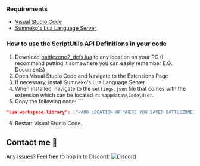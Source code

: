 ### Requirements
- [Visual Studio Code](https://code.visualstudio.com/)
- [Sumneko's Lua Language Server](https://marketplace.visualstudio.com/items?itemName=sumneko.lua)
  
### How to use the ScriptUtils API Definitions in your code
1. Download [battlezone2_defs.lua](https://github.com/BattlezoneScrapField/BZCC-Lua-Function-Sigs/blob/main/battlezone2_defs.lua "battlezone2_defs.lua") to any location on your PC (I recommend putting it somewhere you can easily remember E.G. Documents)
2. Open Visual Studio Code and Navigate to the Extensions Page
3. If necessary, install Sumneko's Lua Language Server
4. When installed, navigate to the `settings.json` file that comes with the extension which can be located in: `%appdata%\Code\User`.
5. Copy the following code: ```
```json
"Lua.workspace.library": ["<ADD LOCATION OF WHERE YOU SAVED BATTLEZONE2_DEFS.LUA>"],
```
6. Restart Visual Studio Code.

## Contact me 👋
Any issues? Feel free to hop in to Discord: 
<a href="https://www.discord.gg/a5g9tmdF">
  <img alt="Discord" title="Discord" src="https://custom-icon-badges.demolab.com/badge/-Discord-7289da?style=for-the-badge&logoColor=white&logo=discord&labelColor=40464a"/>
</a>
